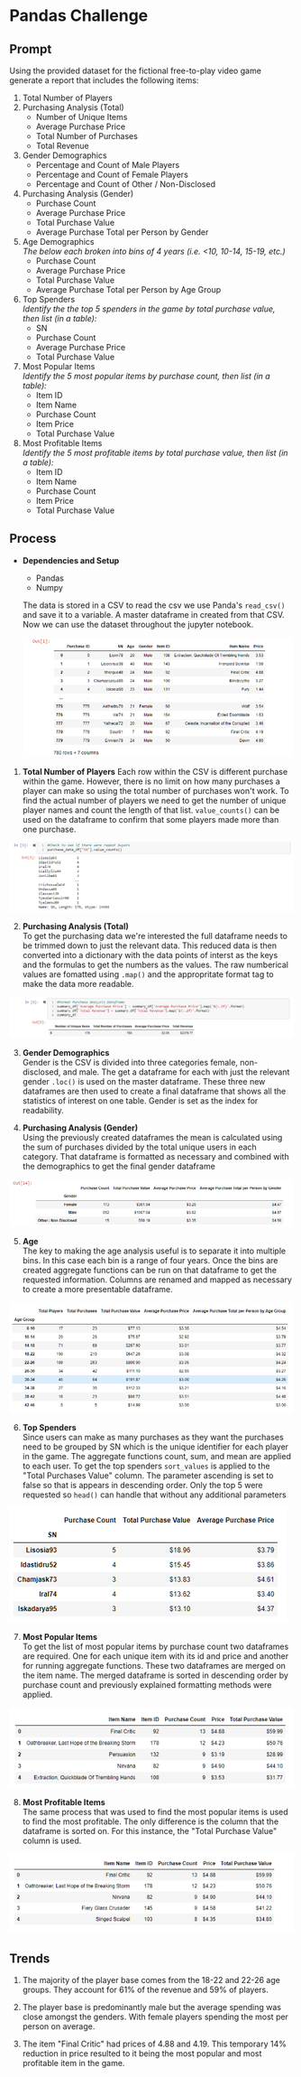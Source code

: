 # Pandas Challenge

## Prompt
Using the provided dataset for the fictional free-to-play video game generate a report that includes the following items:  
1. Total Number of Players  
2. Purchasing Analysis (Total)  
    * Number of Unique Items
    * Average Purchase Price
    * Total Number of Purchases
    * Total Revenue
3. Gender Demographics
    * Percentage and Count of Male Players
    * Percentage and Count of Female Players
    * Percentage and Count of Other / Non-Disclosed  
4. Purchasing Analysis (Gender)  
    * Purchase Count
    * Average Purchase Price
    * Total Purchase Value
    * Average Purchase Total per Person by Gender  
5. Age Demographics  
_The below each broken into bins of 4 years (i.e. <10, 10-14, 15-19, etc.)_
    * Purchase Count
    * Average Purchase Price
    * Total Purchase Value
    * Average Purchase Total per Person by Age Group
6. Top Spenders  
_Identify the the top 5 spenders in the game by total purchase value, then list (in a table):_
    * SN
    * Purchase Count
    * Average Purchase Price
    * Total Purchase Value  
7. Most Popular Items  
_Identify the 5 most popular items by purchase count, then list (in a table):_  
    * Item ID
    * Item Name
    * Purchase Count
    * Item Price
    * Total Purchase Value  
8. Most Profitable Items  
_Identify the 5 most profitable items by total purchase value, then list (in a table):_
    * Item ID
    * Item Name
    * Purchase Count
    * Item Price
    * Total Purchase Value
  
## Process  
- **Dependencies and Setup**  
    * Pandas
    * Numpy  
    
  The data is stored in a CSV to read the csv we use Panda's `read_csv()` and save it to a variable. A master dataframe in created from that CSV. Now we can use the dataset throughout the jupyter notebook.  
  
  <img src="HeroesOfPymoli/Resources/images/Dataframe.png" height="auto"> 

1. **Total Number of Players** 
  Each row within the CSV is different purchase within the game. However, there is no limit on how many purchases a player can make so using the total number of purchases won't work. To find the actual number of players we need to get the number of unique player names and count the length of that list. `value_counts()` can be used on the dataframe to confirm that some players made more than one purchase.

<img src="HeroesOfPymoli/Resources/images/ValueCount.png" height="auto"> 

2. **Purchasing Analysis (Total)**  
To get the purchasing data we're interested the full dataframe needs to be trimmed down to just the relevant data. This reduced data is then converted into a dictionary with the data points of interst as the keys and the formulas to get the numbers as the values. The raw numberical values are fomatted using `.map()` and the appropritate format tag to make the data more readable.

<img src="HeroesOfPymoli/Resources/images/Purchase.png" height="auto"> 

3. **Gender Demographics**  
Gender is the CSV is divided into three categories female, non-disclosed, and male. The get a dataframe for each with just the relevant gender `.loc()` is used on the master dataframe. These three new dataframes are then used to create a final dataframe that shows all the statistics of interest on one table. Gender is set as the index for readability.  

4. **Purchasing Analysis (Gender)**  
Using the previously created dataframes the mean is calculated using the sum of purchases divided by the total unique users in each category. That dataframe is formatted as necessary and combined with the demographics to get the final gender dataframe

<img src="HeroesOfPymoli/Resources/images/Gender.png" height="auto"> 

5. **Age**  
The key to making the age analysis useful is to separate it into multiple bins. In this case each bin is a range of four years. Once the bins are created aggregate functions can be run on that dataframe to get the requested information. Columns are renamed and mapped as necessary to create a more presentable dataframe. 

<img src="HeroesOfPymoli/Resources/images/Age.png" height="auto"> 

6. **Top Spenders**  
Since users can make as many purchases as they want the purchases need to be grouped by SN which is the unique identifier for each player in the game. The aggregate functions count, sum, and mean are applied to each user. To get the top spenders `sort_values` is applied to the "Total Purchases Value" column. The parameter ascending is set to false so that is appears in descending order. Only the top 5 were requested so `head()` can handle that without any additional parameters

<img src="HeroesOfPymoli/Resources/images/players.png" height="auto"> 

7. **Most Popular Items**  
To get the list of most popular items by purchase count two dataframes are required. One for each unique item with its id and price and another for running aggregate functions. These two dataframes are merged on the item name. The merged dataframe is sorted in descending order by purchase count and previously explained formatting methods were applied.

<img src="HeroesOfPymoli/Resources/images/popular_item.png" height="auto"> 

8. **Most Profitable Items**  
The same process that was used to find the most popular items is used to find the most profitable. The only difference is the column that the dataframe is sorted on. For this instance, the "Total Purchase Value" column is used.

<img src="HeroesOfPymoli/Resources/images/profitable_item.png" height="auto"> 

## Trends
1) The majority of the player base comes from the 18-22 and 22-26 age groups. They account for 61% of the revenue and 59% of players.

2) The player base is predominantly male but the average spending was close amongst the genders. With female players spending the most per person on average.

3) The item "Final Critic" had prices of 4.88 and 4.19. This temporary 14% reduction in price resulted to it being the most popular and most profitable item in the game.







 








  
  
   


